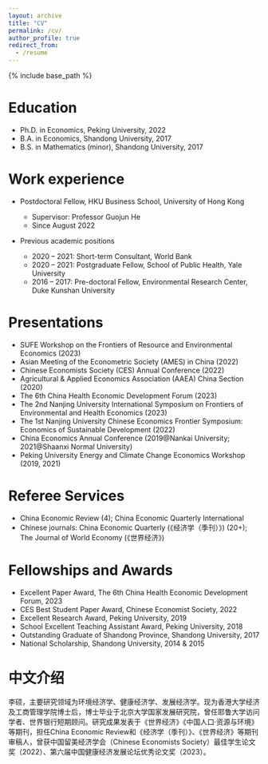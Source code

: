 ```yaml
---
layout: archive
title: "CV"
permalink: /cv/
author_profile: true
redirect_from:
  - /resume
---
```


{% include base_path %}

Education
======
* Ph.D. in Economics, Peking University, 2022
* B.A. in Economics, Shandong University, 2017
* B.S. in Mathematics (minor), Shandong University, 2017

Work experience
======
* Postdoctoral Fellow, HKU Business School, University of Hong Kong
  * Supervisor: Professor Guojun He
  * Since August 2022

* Previous academic positions
  * 2020 – 2021: Short-term Consultant, World Bank
  * 2020 – 2021: Postgraduate Fellow, School of Public Health, Yale University
  * 2016 – 2017: Pre-doctoral Fellow, Environmental Research Center, Duke Kunshan University
 
  
Presentations
======
* SUFE Workshop on the Frontiers of Resource and Environmental Economics (2023)
* Asian Meeting of the Econometric Society (AMES) in China (2022)
* Chinese Economists Society (CES) Annual Conference (2022)
* Agricultural & Applied Economics Association (AAEA) China Section (2020)
* The 6th China Health Economic Development Forum (2023)
* The 2nd Nanjing University International Symposium on Frontiers of Environmental and Health Economics (2023)
* The 1st Nanjing University Chinese Economics Frontier Symposium: Economics of Sustainable Development (2022)
* China Economics Annual Conference (2019@Nankai University; 2021@Shaanxi Normal University)
* Peking University Energy and Climate Change Economics Workshop (2019, 2021)
  
Referee Services
======
* China Economic Review (4); China Economic Quarterly International
* Chinese journals: China Economic Quarterly (《经济学（季刊）》) (20+); The Journal of World Economy (《世界经济》)
  
Fellowships and Awards
======
* Excellent Paper Award, The 6th China Health Economic Development Forum, 2023
* CES Best Student Paper Award, Chinese Economist Society, 2022
* Excellent Research Award, Peking University, 2019
* School Excellent Teaching Assistant Award, Peking University, 2018
* Outstanding Graduate of Shandong Province, Shandong University, 2017
* National Scholarship, Shandong University, 2014 & 2015

  
中文介绍
======
李硕，主要研究领域为环境经济学、健康经济学、发展经济学。现为香港大学经济及工商管理学院博士后，博士毕业于北京大学国家发展研究院，曾任耶鲁大学访问学者、世界银行短期顾问。研究成果发表于《世界经济》《中国人口·资源与环境》等期刊，担任China Economic Review和《经济学（季刊）》、《世界经济》等期刊审稿人，曾获中国留美经济学会（Chinese Economists Society）最佳学生论文奖（2022）、第六届中国健康经济发展论坛优秀论文奖（2023）。
